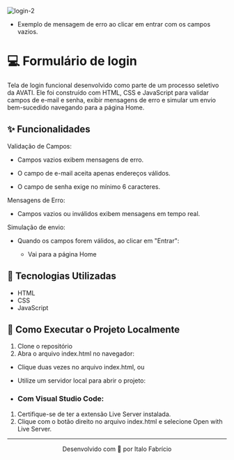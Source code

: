 
![login-2](https://github.com/user-attachments/assets/5d8f51f0-6071-4523-8955-49c4dfe0ef03)
- Exemplo de mensagem de erro ao clicar em entrar com os campos vazios.


# 💻 Formulário de login

Tela de login funcional desenvolvido como parte de um processo seletivo da AVATI. Ele foi construído com HTML, CSS e JavaScript para validar campos de e-mail e senha, exibir mensagens de erro e simular um envio bem-sucedido navegando para a página Home.

## ✨ Funcionalidades

Validação de Campos:

- Campos vazios exibem mensagens de erro.

- O campo de e-mail aceita apenas endereços válidos.

- O campo de senha exige no mínimo 6 caracteres.

Mensagens de Erro:

- Campos vazios ou inválidos exibem mensagens em tempo real.

Simulação de envio:

- Quando os campos forem válidos, ao clicar em "Entrar":
  
  - Vai para a página Home

## 🧪 Tecnologias Utilizadas
- HTML
- CSS
- JavaScript

## 🚀 Como Executar o Projeto Localmente
1. Clone o repositório
2. Abra o arquivo index.html no navegador:

 - Clique duas vezes no arquivo index.html, ou

 - Utilize um servidor local para abrir o projeto:
  
  - ### Com Visual Studio Code:
   1. Certifique-se de ter a extensão Live Server instalada.
   2. Clique com o botão direito no arquivo index.html e selecione Open with Live Server.

---

<p align="center">Desenvolvido com 💜 por Italo Fabrício</p>
